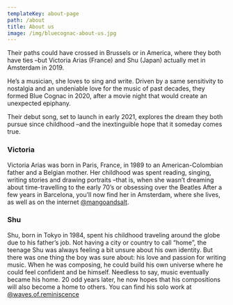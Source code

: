 ```yaml
---
templateKey: about-page
path: /about
title: About us
image: /img/bluecognac-about-us.jpg
---
```

Their paths could have crossed in Brussels or in America, where they both have ties –but Victoria Arias (France) and Shu (Japan) actually met in Amsterdam in 2019.

He’s a musician, she loves to sing and write. Driven by a same sensitivity to nostalgia and an undeniable love for the music of past decades, they formed Blue Cognac in 2020, after a movie night that would create an unexpected epiphany.

Their debut song, set to launch in early 2021, explores the dream they both pursue since childhood –and the inextinguible hope that it someday comes true.

### Victoria

Victoria Arias was born in Paris, France, in 1989 to an American-Colombian father and a Belgian mother. Her childhood was spent reading, singing, writing stories and drawing portraits –that is, when she wasn’t dreaming about time-travelling to the early 70’s or obsessing over the Beatles
After a few years in Barcelona, you’ll now find her in Amsterdam, where she lives, as well as on the internet [@mangoandsalt](http://www.instagram.com/mangoandsalt).

### Shu

Shu, born in Tokyo in 1984, spent his childhood traveling around the globe due to his father’s job. Not having a city or country to call “home”, the teenage Shu was always feeling a bit unsure about his own identity. But there was one thing the boy was sure about: his love and passion for writing music. When he was composing, he could build his own universe where he could feel confident and be himself. Needless to say, music eventually became his home. 20 odd years later, he now hopes that his compositions will also become a home to others.
You can find his solo work at [@waves.of.reminiscence](https://www.instagram.com/waves.of.reminiscence/)